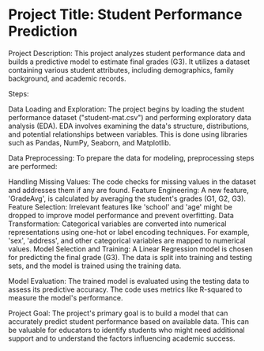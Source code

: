 # Project Title: Student Performance Prediction


Project Description: This project analyzes student performance data and builds a predictive model to estimate final grades (G3). It utilizes a dataset containing various student attributes, including demographics, family background, and academic records.

Steps:

Data Loading and Exploration: The project begins by loading the student performance dataset ("student-mat.csv") and performing exploratory data analysis (EDA). EDA involves examining the data's structure, distributions, and potential relationships between variables. This is done using libraries such as Pandas, NumPy, Seaborn, and Matplotlib.

Data Preprocessing: To prepare the data for modeling, preprocessing steps are performed:

Handling Missing Values: The code checks for missing values in the dataset and addresses them if any are found.
Feature Engineering: A new feature, 'GradeAvg', is calculated by averaging the student's grades (G1, G2, G3).
Feature Selection: Irrelevant features like 'school' and 'age' might be dropped to improve model performance and prevent overfitting.
Data Transformation: Categorical variables are converted into numerical representations using one-hot or label encoding techniques. For example, 'sex', 'address', and other categorical variables are mapped to numerical values.
Model Selection and Training: A Linear Regression model is chosen for predicting the final grade (G3). The data is split into training and testing sets, and the model is trained using the training data.

Model Evaluation: The trained model is evaluated using the testing data to assess its predictive accuracy. The code uses metrics like R-squared to measure the model's performance.

Project Goal: The project's primary goal is to build a model that can accurately predict student performance based on available data. This can be valuable for educators to identify students who might need additional support and to understand the factors influencing academic success.
